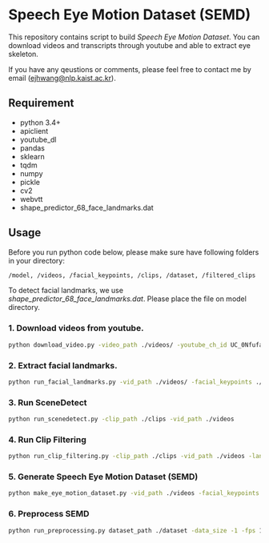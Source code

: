 # Speech Eye Motion Dataset (SEMD)

This repository contains script to build *Speech Eye Motion Dataset*.
You can download videos and transcripts through youtube and able to extract eye skeleton.

If you have any qeustions or comments, please feel free to contact me by email ([ejhwang@nlp.kaist.ac.kr](mailto:ejhwang@nlp.kaist.ac.kr)).

## Requirement
- python 3.4+
- apiclient
- youtube_dl
- pandas
- sklearn
- tqdm
- numpy
- pickle
- cv2
- webvtt
- shape_predictor_68_face_landmarks.dat

## Usage
Before you run python code below, please make sure have following folders in your directory: 
```bash
/model, /videos, /facial_keypoints, /clips, /dataset, /filtered_clips
```
To detect facial landmarks, we use *shape_predictor_68_face_landmarks.dat*. Please place the file on model directory.

### 1. Download videos from youtube.
```bash
python download_video.py -video_path ./videos/ -youtube_ch_id UC_0NfufarVw04vDfWFm8z_Q -max_result 50 -lang en -dev_key YOUR_DEV_KEY -year_from 2018 -year_to 2019
```

### 2. Extract facial landmarks.
 ```bash
python run_facial_landmarks.py -vid_path ./videos/ -facial_keypoints ./facial_keypoints -model_path ./model/shape_predictor_68_face_landmarks.dat -width 960 -height 540 -frame_threshold 500 
```

### 3. Run SceneDetect
 ```bash
python run_scenedetect.py -clip_path ./clips -vid_path ./videos
```

### 4. Run Clip Filtering
 ```bash
python run_clip_filtering.py -clip_path ./clips -vid_path ./videos -landmarks_path ./facial_keypoints -clip_filter_path ./filtered_clips -threshold 30 ratio 0.5
```

### 5. Generate Speech Eye Motion Dataset (SEMD)
 ```bash
python make_eye_motion_dataset.py -vid_path ./videos -facial_keypoints ./facial_keypoints -clip_filter_path ./filtered_clips -dataset_path ./dataset
```

### 6. Preprocess SEMD
```bash
python run_preprocessing.py dataset_path ./dataset -data_size -1 -fps 10 -n_components 7 -is_rotation_killed True
```

